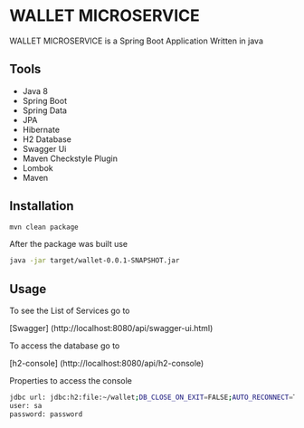 # WALLET MICROSERVICE

WALLET MICROSERVICE is a Spring Boot Application Written in java

## Tools
- Java 8
- Spring Boot
- Spring Data
- JPA
- Hibernate
- H2 Database
- Swagger Ui
- Maven Checkstyle Plugin
- Lombok
- Maven


## Installation

```bash
mvn clean package
```

After the package was built use

```bash
java -jar target/wallet-0.0.1-SNAPSHOT.jar
```


## Usage

To see the List of Services go to

[Swagger] (http://localhost:8080/api/swagger-ui.html)

To access the database go to 

[h2-console] (http://localhost:8080/api/h2-console)

Properties to access the console
```bash
jdbc url: jdbc:h2:file:~/wallet;DB_CLOSE_ON_EXIT=FALSE;AUTO_RECONNECT=TRUE
user: sa
password: password
```
